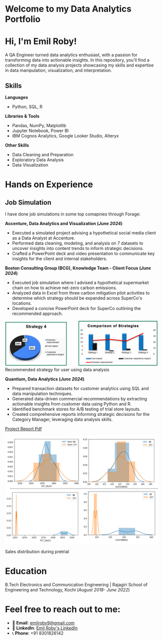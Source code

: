 # Welcome to my Data Analytics Portfolio

# Hi, I'm Emil Roby!
A QA Engineer turned data analytics enthusiast, with a passion for transforming data into actionable insights. In this repository, you'll find a collection of my data analysis projects showcasing my skills and expertise in data manipulation, visualization, and interpretation.

## Skills
**Languages**
- Python, SQL, R

**Libraries & Tools**
- Pandas, NumPy, Matplotlib
- Jupyter Notebook, Power BI
- IBM Cognos Analytics, Google Looker Studio, Alteryx

**Other Skills**
- Data Cleaning and Preparation
- Exploratory Data Analysis
- Data Visualization

# Hands on Experience
## Job Simulation
I have done job simulations in some top comapnies through Forage:

 **Accenture, Data Analytics and Visualization (_June 2024_)**
 - Executed a simulated project advising a hypothetical social media client as a Data Analyst at Accenture.
 - Performed data cleaning, modeling, and analysis on 7 datasets to uncover insights into content trends to inform strategic decisions.
 - Crafted a PowerPoint deck and video presentation to communicate key insights for the client and internal stakeholders.

 **Boston Consulting Group (BCG), Knowledge Team - Client Focus (_June 2024_)**
 - Executed job simulation where I advised a hypothetical supermarket chain on how to achieve net-zero carbon emissions.
 - Analyzed data in Excel from three carbon mitigation pilot activities to determine which strategy should be expanded across SuperCo's locations.
 - Developed a concise PowerPoint deck for SuperCo outlining the recommended approach.

![Screenshot 1](assets/Suggested_strategy_for_user.png)
Recommended strategy for user using data analysis

 **Quantium, Data Analytics (_June 2024_)**
 - Prepared transaction datasets for customer analytics using SQL and data manipulation techniques.
 - Generated data-driven commercial recommendations by extracting actionable insights from customer data using Python and R.
 - Identified benchmark stores for A/B testing of trial store layouts.
 - Created comprehensive reports informing strategic decisions for the Category Manager, leveraging data analysis skills.

[Project Report Pdf](codes/Task2_Quantium_Upliftment_testing.pdf)

![Screenshot 2](assets/Distribution_of_sales_and_customer_in_pretrial.png)

Sales distribution during pretrial

# Education
B.Tech Electronics and Communication Engineering | Rajagiri School of Engineering and Technology, Kochi (_August 2018- June 2022_)

# Feel free to reach out to me:
- 📧 **Email**: [emilroby9@gmail.com](mailto:emilroby9@gmail.com)
- 🔗 **LinkedIn**: [Emil Roby's LinkedIn](https://www.linkedin.com/in/emil-roby-869798203/)
- 📞 **Phone**: +91 8301826142
